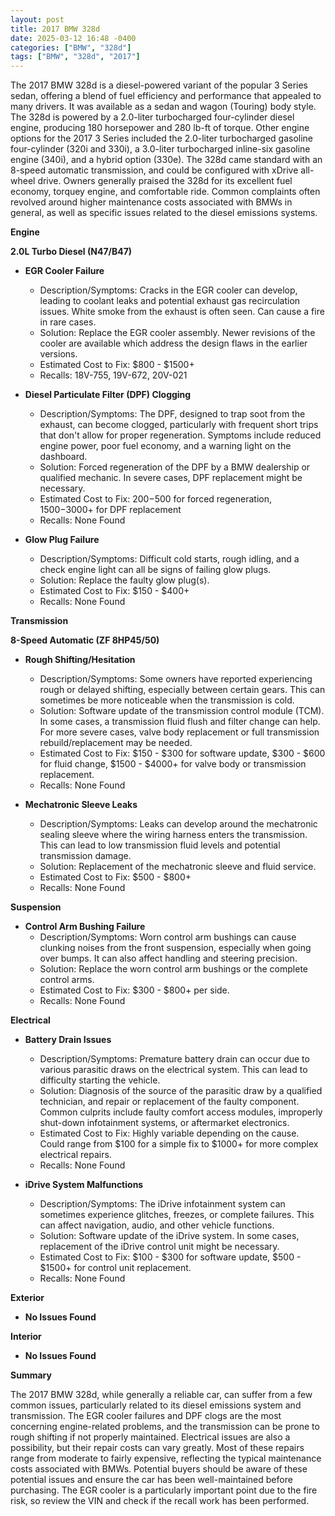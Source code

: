 ```yaml
---
layout: post
title: 2017 BMW 328d
date: 2025-03-12 16:48 -0400
categories: ["BMW", "328d"]
tags: ["BMW", "328d", "2017"]
---
```

The 2017 BMW 328d is a diesel-powered variant of the popular 3 Series sedan, offering a blend of fuel efficiency and performance that appealed to many drivers. It was available as a sedan and wagon (Touring) body style. The 328d is powered by a 2.0-liter turbocharged four-cylinder diesel engine, producing 180 horsepower and 280 lb-ft of torque. Other engine options for the 2017 3 Series included the 2.0-liter turbocharged gasoline four-cylinder (320i and 330i), a 3.0-liter turbocharged inline-six gasoline engine (340i), and a hybrid option (330e). The 328d came standard with an 8-speed automatic transmission, and could be configured with xDrive all-wheel drive. Owners generally praised the 328d for its excellent fuel economy, torquey engine, and comfortable ride. Common complaints often revolved around higher maintenance costs associated with BMWs in general, as well as specific issues related to the diesel emissions systems.

**Engine**

**2.0L Turbo Diesel (N47/B47)**

*   **EGR Cooler Failure**
    *   Description/Symptoms: Cracks in the EGR cooler can develop, leading to coolant leaks and potential exhaust gas recirculation issues. White smoke from the exhaust is often seen. Can cause a fire in rare cases.
    *   Solution: Replace the EGR cooler assembly. Newer revisions of the cooler are available which address the design flaws in the earlier versions.
    *   Estimated Cost to Fix: $800 - $1500+
    *   Recalls: 18V-755, 19V-672, 20V-021

*   **Diesel Particulate Filter (DPF) Clogging**
    *   Description/Symptoms: The DPF, designed to trap soot from the exhaust, can become clogged, particularly with frequent short trips that don't allow for proper regeneration. Symptoms include reduced engine power, poor fuel economy, and a warning light on the dashboard.
    *   Solution: Forced regeneration of the DPF by a BMW dealership or qualified mechanic. In severe cases, DPF replacement might be necessary.
    *   Estimated Cost to Fix: $200-$500 for forced regeneration, $1500-$3000+ for DPF replacement
    *   Recalls: None Found

*   **Glow Plug Failure**
    *   Description/Symptoms: Difficult cold starts, rough idling, and a check engine light can all be signs of failing glow plugs.
    *   Solution: Replace the faulty glow plug(s).
    *   Estimated Cost to Fix: $150 - $400+
    *   Recalls: None Found

**Transmission**

**8-Speed Automatic (ZF 8HP45/50)**

*   **Rough Shifting/Hesitation**
    *   Description/Symptoms: Some owners have reported experiencing rough or delayed shifting, especially between certain gears. This can sometimes be more noticeable when the transmission is cold.
    *   Solution: Software update of the transmission control module (TCM). In some cases, a transmission fluid flush and filter change can help. For more severe cases, valve body replacement or full transmission rebuild/replacement may be needed.
    *   Estimated Cost to Fix: $150 - $300 for software update, $300 - $600 for fluid change, $1500 - $4000+ for valve body or transmission replacement.
    *   Recalls: None Found

*   **Mechatronic Sleeve Leaks**
    *   Description/Symptoms: Leaks can develop around the mechatronic sealing sleeve where the wiring harness enters the transmission. This can lead to low transmission fluid levels and potential transmission damage.
    *   Solution: Replacement of the mechatronic sleeve and fluid service.
    *   Estimated Cost to Fix: $500 - $800+
    *   Recalls: None Found

**Suspension**

*   **Control Arm Bushing Failure**
    *   Description/Symptoms: Worn control arm bushings can cause clunking noises from the front suspension, especially when going over bumps. It can also affect handling and steering precision.
    *   Solution: Replace the worn control arm bushings or the complete control arms.
    *   Estimated Cost to Fix: $300 - $800+ per side.
    *   Recalls: None Found

**Electrical**

*   **Battery Drain Issues**
    *   Description/Symptoms: Premature battery drain can occur due to various parasitic draws on the electrical system. This can lead to difficulty starting the vehicle.
    *   Solution: Diagnosis of the source of the parasitic draw by a qualified technician, and repair or replacement of the faulty component. Common culprits include faulty comfort access modules, improperly shut-down infotainment systems, or aftermarket electronics.
    *   Estimated Cost to Fix: Highly variable depending on the cause. Could range from $100 for a simple fix to $1000+ for more complex electrical repairs.
    *   Recalls: None Found

*   **iDrive System Malfunctions**
    *   Description/Symptoms: The iDrive infotainment system can sometimes experience glitches, freezes, or complete failures. This can affect navigation, audio, and other vehicle functions.
    *   Solution: Software update of the iDrive system. In some cases, replacement of the iDrive control unit might be necessary.
    *   Estimated Cost to Fix: $100 - $300 for software update, $500 - $1500+ for control unit replacement.
    *   Recalls: None Found

**Exterior**

*   **No Issues Found**

**Interior**

*   **No Issues Found**

**Summary**

The 2017 BMW 328d, while generally a reliable car, can suffer from a few common issues, particularly related to its diesel emissions system and transmission. The EGR cooler failures and DPF clogs are the most concerning engine-related problems, and the transmission can be prone to rough shifting if not properly maintained. Electrical issues are also a possibility, but their repair costs can vary greatly. Most of these repairs range from moderate to fairly expensive, reflecting the typical maintenance costs associated with BMWs. Potential buyers should be aware of these potential issues and ensure the car has been well-maintained before purchasing. The EGR cooler is a particularly important point due to the fire risk, so review the VIN and check if the recall work has been performed.

